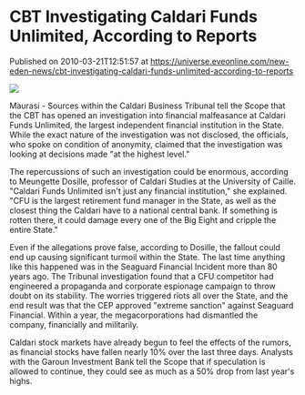 # CBT Investigating Caldari Funds Unlimited, According to Reports
Published on 2010-03-21T12:51:57 at https://universe.eveonline.com/new-eden-news/cbt-investigating-caldari-funds-unlimited-according-to-reports

![](http://www.eve-mercury.net/images/mercurybanner.png)  
  
Maurasi - Sources within the Caldari Business Tribunal tell the Scope that the CBT has opened an investigation into financial malfeasance at Caldari Funds Unlimited, the largest independent financial institution in the State. While the exact nature of the investigation was not disclosed, the officials, who spoke on condition of anonymity, claimed that the investigation was looking at decisions made "at the highest level."

The repercussions of such an investigation could be enormous, according to Meungette Dosille, professor of Caldari Studies at the University of Caille. "Caldari Funds Unlimited isn't just any financial institution," she explained. "CFU is the largest retirement fund manager in the State, as well as the closest thing the Caldari have to a national central bank. If something is rotten there, it could damage every one of the Big Eight and cripple the entire State."

Even if the allegations prove false, according to Dosille, the fallout could end up causing significant turmoil within the State. The last time anything like this happened was in the Seaguard Financial Incident more than 80 years ago. The Tribunal investigation found that a CFU competitor had engineered a propaganda and corporate espionage campaign to throw doubt on its stability. The worries triggered riots all over the State, and the end result was that the CEP approved "extreme sanction" against Seaguard Financial. Within a year, the megacorporations had dismantled the company, financially and militarily.

Caldari stock markets have already begun to feel the effects of the rumors, as financial stocks have fallen nearly 10% over the last three days. Analysts with the Garoun Investment Bank tell the Scope that if speculation is allowed to continue, they could see as much as a 50% drop from last year's highs.
